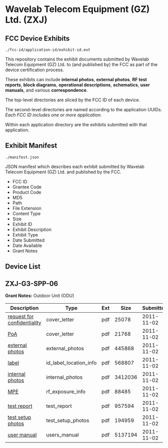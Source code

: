 # Wavelab Telecom Equipment (GZ) Ltd. (ZXJ)
## FCC Device Exhibits

```
./fcc-id/application-id/exhibit-id.ext
```

This repository contains the exhibit documents submitted by Wavelab Telecom Equipment (GZ) Ltd. to (and published by) the FCC as part of the device certification process.

These exhibits can include **internal photos**, **external photos**, **RF test reports**, **block diagrams**, **operational descriptions**, **schematics**, **user manuals**, and various **correspondence**.

The top-level directories are sliced by the FCC ID of each device.

The second-level directories are named according to the application UUIDs. *Each FCC ID includes one or more application.*

Within each application directory are the exhibits submitted with that application. 

## Exhibit Manifest

```
./manifest.json
```

JSON manifest which describes each exhibit submitted by Wavelab Telecom Equipment (GZ) Ltd. and published by the FCC.

- FCC ID
- Grantee Code
- Product Code
- MD5
- Path
- File Extension
- Content Type
- Size
- Exhibit ID
- Exhibit Description
- Exhibit Type
- Date Submitted
- Date Available
- Grant Notes

## Device List
## ZXJ-G3-SPP-06
**Grant Notes:** Outdoor Unit (ODU)

| Description | Type | Ext | Size | Submitted | Available |
| ----------- | ---- | --- | ---- | --------- | --------- |
| [request for confidentiality](ZXJ-G3-SPP-06/9e3615880a116fd1baaa11fee30ab89e/1569650.pdf) | cover_letter | pdf | 25078 | 2011-11-02 | 2011-11-02 |
| [PoA](ZXJ-G3-SPP-06/9e3615880a116fd1baaa11fee30ab89e/1569655.pdf) | cover_letter | pdf | 21768 | 2011-11-02 | 2011-11-02 |
| [external photos](ZXJ-G3-SPP-06/9e3615880a116fd1baaa11fee30ab89e/1572049.pdf) | external_photos | pdf | 445868 | 2011-11-02 | 2011-11-02 |
| [label](ZXJ-G3-SPP-06/9e3615880a116fd1baaa11fee30ab89e/1572051.pdf) | id_label_location_info | pdf | 568807 | 2011-11-02 | 2011-11-02 |
| [internal photos](ZXJ-G3-SPP-06/9e3615880a116fd1baaa11fee30ab89e/1572050.pdf) | internal_photos | pdf | 3412036 | 2011-11-02 | 2011-11-02 |
| [MPE](ZXJ-G3-SPP-06/9e3615880a116fd1baaa11fee30ab89e/1572052.pdf) | rf_exposure_info | pdf | 88485 | 2011-11-02 | 2011-11-02 |
| [test report](ZXJ-G3-SPP-06/9e3615880a116fd1baaa11fee30ab89e/1572055.pdf) | test_report | pdf | 957594 | 2011-11-02 | 2011-11-02 |
| [test setup photos](ZXJ-G3-SPP-06/9e3615880a116fd1baaa11fee30ab89e/1572054.pdf) | test_setup_photos | pdf | 194959 | 2011-11-02 | 2011-11-02 |
| [user manual](ZXJ-G3-SPP-06/9e3615880a116fd1baaa11fee30ab89e/1572056.pdf) | users_manual | pdf | 5137194 | 2011-11-02 | 2011-11-02 |
